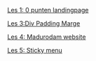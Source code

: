 
[Les 1: 0 punten landingpage](http://30859.hosts1.ma-cloud.nl/F1M2Ontwerp/10-punten/goedeLandingpage.html)

[Les 3:Div Padding Marge](http://30859.hosts1.ma-cloud.nl/F1M2Ontwerp/div-padding-marge/index.html)

[Les 4: Madurodam website](http://30859.hosts1.ma-cloud.nl/F1M2Ontwerp/museum-website/madurodam.html)

[Les 5: Sticky menu](http://30859.hosts1.ma-cloud.nl/F1M2Ontwerp/sticky-menu/)